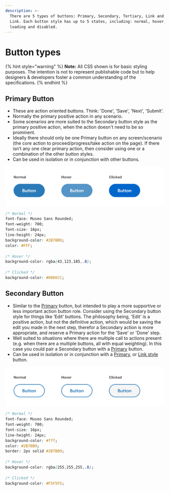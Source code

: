 ```yaml
---
description: >-
  There are 5 types of buttons: Primary, Secondary, Tertiary, Link and Icon &
  Link. Each button style has up to 5 states, including: normal, hover, active,
  loading and disabled.
---
```


# Button types

{% hint style="warning" %}
**Note:** All CSS shown is for basic styling purposes. The intention is not to represent publishable code but to help designers & developers foster a common understanding of the specifications.
{% endhint %}

## Primary Button

* These are action oriented buttons. Think: 'Done', 'Save', 'Next', 'Submit'.
* Normally the primary positive action in any scenario.
* Some scenarios are more suited to the Secondary button style as the primary positive action, when the action doesn't need to be so prominent.
* Ideally there should only be one Primary button on any screen/scenario \(the core action to proceed/progress/take action on the page\). If there isn’t any one clear primary action, then consider using one or a combination of the other button styles.
* Can be used in isolation or in conjunction with other buttons.

![](../.gitbook/assets/primary-button.png)

```css
/* Normal */
font-face: Museo Sans Rounded;
font-weight: 700;
font-size: 16px;
line-height: 24px;
background-color: #2B7BB9;
color: #FFF;

/* Hover */
background-color: rgba(43,123,185,.8);

/* Clicked */
background-color: #0066CC;
```

## Secondary Button

* Similar to the [Primary](http://plasma.guide/buttons/#primary-button) button, but intended to play a more supportive or less important action button role. Consider using the Secondary button style for things like ‘Edit’ buttons. The philosophy being, 'Edit' is a positive action, but not the definitive action, which would be saving the edit you made in the next step, therefor a Secondary action is more appropriate, and reserve a Primary action for the 'Save' or 'Done' step.
* Well suited to situations where there are multiple call to actions present \(e.g. when there are a multiple buttons, all with equal weighting\). In this case you could pair a Secondary button with a [Primary](http://plasma.guide/buttons/#primary-button) button.
* Can be used in isolation or in conjunction with a [Primary](http://plasma.guide/buttons/#primary-button), or [Link style](http://plasma.guide/buttons/#link-button) button.

![](../.gitbook/assets/secondary-button%20%281%29.png)

```css
/* Normal */
font-face: Museo Sans Rounded;
font-weight: 700;
font-size: 16px;
line-height: 24px;
background-color: #fff;
color: #2B7BB9;
border: 2px solid #2B7BB9;

/* Hover */
background-color: rgba(255,255,255,.8);

/* Clicked */
background-color: #F5F5F5;
```



